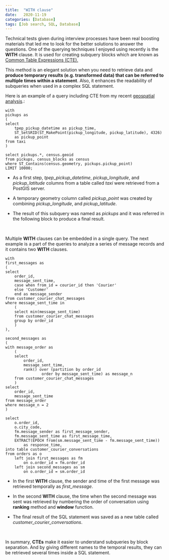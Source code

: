 ```yaml
---
title:  "WITH clause"
date:   2020-11-19
categories: [Database]
tags: [Job search, SQL, Database]
---
```


Technical tests given during interview processes have been real boosting materials that led me to look for the better solutions to answer the questions. One of the querying techniques I enjoyed using recently is the **WITH** clause. It is used for creating subquery blocks which are known as [Common Table Expressions (CTE).](https://docs.oracle.com/cd/E17952_01/mysql-8.0-en/with.html)

This method is an elegant solution when you need to retrieve data and **produce temporary results (e.g. transformed data) that can be referred to multiple times within a statement**. Also, it enhances the readability of subqueries when used in a complex SQL statement.

Here is an example of a query including CTE from my recent [geospatial analysis](https://github.com/soyhyoj/GeospatialAnalysis_NYtaxi).:


```
with
pickups as
(
select
	tpep_pickup_datetime as pickup_time,
	ST_SetSRID(ST_MakePoint(pickup_longitude, pickup_latitude), 4326)
	as pickup_point
from taxi
)

select pickups.*, census.geoid
from pickups, census_blocks as census
where ST_Contains(census.geometry, pickups.pickup_point)
LIMIT 10000;
```

- As a first step, *tpep_pickup_datetime*, *pickup_longitude*, and *pickup_latitude* columns from a table called *taxi* were retrieved from a PostGIS server.

- A temporary geometry column called *pickup_point* was created by combining *pickup_longitude*, and *pickup_latitude*.

- The result of this subquery was named as *pickups* and it was referred in the following block to produce a final result.

<br>

Multiple **WITH** clauses can be embedded in a single query. The next example is a part of the queries to analyze a series of message records and it contains two **WITH** clauses.

```
with
first_messages as
(
select
	order_id,
	message_sent_time,
	case when from_id = courier_id then 'Courier'
	else 'Customer'
	end as message_sender
from customer_courier_chat_messages
where message_sent_time in
	(
	select min(message_sent_time)
	from customer_courier_chat_messages
	group by order_id
	)
),

second_messages as
(
with message_order as
	(
	select
		order_id,
		message_sent_time,
		rank() over (partition by order_id
			    order by message_sent_time) as message_n
	from customer_courier_chat_messages
	)
select
	order_id,
	message_sent_time
from message_order
where message_n = 2
)

select  
	o.order_id,
	o.city_code,
	fm.message_sender as first_message_sender,
	fm.message_sent_time as first_message_time,
	EXTRACT(EPOCH from(sm.message_sent_time - fm.message_sent_time))
        as response_time,
into table customer_courier_conversations
from orders as o
	left join first_messages as fm
		on o.order_id = fm.order_id
	left join second_messages as sm
		on o.order_id = sm.order_id
```

- In the first **WITH** clause, the sender and time of the first message was retrieved temporally as *first_message*.

- In the second **WITH** clause, the time when the second message was sent was retrieved by numbering the order of conversation using **ranking** method and **window** function.

- The final result of the SQL statement was saved as a new table called *customer_courier_conversations*.

<br>

In summary, **CTEs** make it easier to understand subqueries by block separation. And by giving different names to the temporal results, they can be retrieved several times inside a SQL statement.